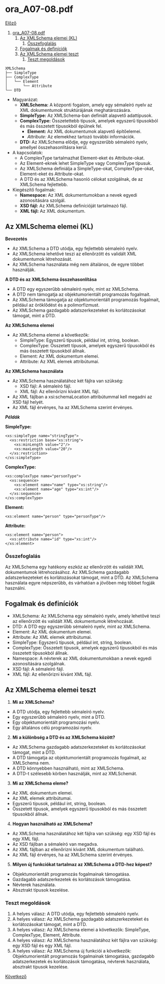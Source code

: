 # ora_A07-08.pdf

[Előző](5.md)

1. [ora\_A07-08.pdf](#ora_a07-08pdf)
   1. [Az XMLSchema elemei (KL)](#az-xmlschema-elemei-kl)
      1. [Összefoglalás](#összefoglalás)
   2. [Fogalmak és definíciók](#fogalmak-és-definíciók)
   3. [Az XMLSchema elemei teszt](#az-xmlschema-elemei-teszt)
      1. [Teszt megoldások](#teszt-megoldások)


```
XMLSchema
├── SimpleType
├── ComplexType
│   └── Element
│       └── Attribute
└── DTD
```

- Magyarázat:
  - **XMLSchema:** A központi fogalom, amely egy sémaleíró nyelv az XML dokumentumok struktúrájának meghatározására.
  - **SimpleType:** Az XMLSchema-ban definiált alapvető adattípusok.
  - **ComplexType:** Összetettebb típusok, amelyek egyszerű típusokból és más összetett típusokból épülnek fel.
    - **Element:** Az XML dokumentumok alapvető építőelemei.
    - *Attribute:* Az elemekhez tartozó további információk.
  - **DTD:** Az XMLSchema elődje, egy egyszerűbb sémaleíró nyelv, amellyel összehasonlításra kerül.
- A kapcsolatok:
  - A ComplexType tartalmazhat Element-eket és Attribute-okat.
  - Az Element-eknek lehet SimpleType vagy ComplexType típusuk.
  - Az XMLSchema definiálja a SimpleType-okat, ComplexType-okat, Element-eket és Attribute-okat.
  - A DTD és az XMLSchema hasonló célokat szolgálnak, de az XMLSchema fejlettebb.
- Kiegészítő fogalmak:
  - **Namespace:** Az XML dokumentumokban a nevek egyedi azonosítására szolgál.
  - **XSD fájl:** Az XMLSchema definícióját tartalmazó fájl.
  - **XML fájl:** Az XML dokumentum.

## Az XMLSchema elemei (KL)

**Bevezetés**
- Az XMLSchema a DTD utódja, egy fejlettebb sémaleíró nyelv.
- Az XMLSchema lehetővé teszi az ellenőrzött és validált XML dokumentumok létrehozását.
- Az XMLSchema használata még nem általános, de egyre többet használják.

**A DTD és az XMLSchema összehasonlítása**
- A DTD egy egyszerűbb sémaleíró nyelv, mint az XMLSchema.
- A DTD nem támogatja az objektumorientált programozás fogalmait.
- Az XMLSchema támogatja az objektumorientált programozás fogalmait, például az öröklődést és a polimorfizmust.
- Az XMLSchema gazdagabb adatszerkezeteket és korlátozásokat támogat, mint a DTD.

**Az XMLSchema elemei**
- Az XMLSchema elemei a következők:
  - SimpleType: Egyszerű típusok, például int, string, boolean.
  - ComplexType: Összetett típusok, amelyek egyszerű típusokból és más összetett típusokból állnak.
  - Element: Az XML dokumentum elemei.
  - Attribute: Az XML elemek attribútumai.

**Az XMLSchema használata**
- Az XMLSchema használatához két fájlra van szükség:
  - XSD fájl: A sémaleíró fájl.
  - XML fájl: Az ellenőrizni kívánt XML fájl.
- Az XML fájlban a xsi:schemaLocation attribútummal kell megadni az XSD fájl helyét.
- Az XML fájl érvényes, ha az XMLSchema szerint érvényes.

***Példák***

**SimpleType:**

```
<xs:simpleType name="stringType">
  <xs:restriction base="xs:string">
    <xs:minLength value="2"/>
    <xs:maxLength value="20"/>
  </xs:restriction>
</xs:simpleType>
```

**ComplexType:**

```
<xs:complexType name="personType">
  <xs:sequence>
    <xs:element name="name" type="xs:string"/>
    <xs:element name="age" type="xs:int"/>
  </xs:sequence>
</xs:complexType>
```

**Element:**

```
<xs:element name="person" type="personType"/>
```

**Attribute:**

```
<xs:element name="person">
  <xs:attribute name="id" type="xs:int"/>
</xs:element>
```

### Összefoglalás

Az XMLSchema egy hatékony eszköz az ellenőrzött és validált XML dokumentumok létrehozásához. Az XMLSchema gazdagabb adatszerkezeteket és korlátozásokat támogat, mint a DTD. Az XMLSchema használata egyre népszerűbb, és várhatóan a jövőben még többet fogják használni.

## Fogalmak és definíciók

- XMLSchema: Az XMLSchema egy sémaleíró nyelv, amely lehetővé teszi az ellenőrzött és validált XML dokumentumok létrehozását.
- DTD: A DTD egy egyszerűbb sémaleíró nyelv, mint az XMLSchema.
- Element: Az XML dokumentum elemei.
- Attribute: Az XML elemek attribútumai.
- SimpleType: Egyszerű típusok, például int, string, boolean.
- ComplexType: Összetett típusok, amelyek egyszerű típusokból és más összetett típusokból állnak.
- Namespace: A névterek az XML dokumentumokban a nevek egyedi azonosítására szolgálnak.
- XSD fájl: A sémaleíró fájl.
- XML fájl: Az ellenőrizni kívánt XML fájl.

## Az XMLSchema elemei teszt

1. **Mi az XMLSchema?**
- A DTD utódja, egy fejlettebb sémaleíró nyelv.
- Egy egyszerűbb sémaleíró nyelv, mint a DTD.
- Egy objektumorientált programozási nyelv.
- Egy általános célú programozási nyelv.

2. **Mi a különbség a DTD és az XMLSchema között?**
- Az XMLSchema gazdagabb adatszerkezeteket és korlátozásokat támogat, mint a DTD.
- A DTD támogatja az objektumorientált programozás fogalmait, az XMLSchema nem.
- A DTD könnyebben használható, mint az XMLSchema.
- A DTD-t szélesebb körben használják, mint az XMLSchemát.

3. **Mi az XMLSchema eleme?**
- Az XML dokumentum elemei.
- Az XML elemek attribútumai.
- Egyszerű típusok, például int, string, boolean.
- Összetett típusok, amelyek egyszerű típusokból és más összetett típusokból állnak.

4. **Hogyan használható az XMLSchema?**
- Az XMLSchema használatához két fájlra van szükség: egy XSD fájl és egy XML fájl.
- Az XSD fájlban a sémaleíró van megadva.
- Az XML fájlban az ellenőrizni kívánt XML dokumentum található.
- Az XML fájl érvényes, ha az XMLSchema szerint érvényes.

5. **Milyen új funkciókat tartalmaz az XMLSchema a DTD-hez képest?**
- Objektumorientált programozás fogalmainak támogatása.
- Gazdagabb adatszerkezetek és korlátozások támogatása.
- Névterek használata.
- Absztrakt típusok kezelése.

### Teszt megoldások

1. A helyes válasz: A DTD utódja, egy fejlettebb sémaleíró nyelv.
2. A helyes válasz: Az XMLSchema gazdagabb adatszerkezeteket és korlátozásokat támogat, mint a DTD.
3. A helyes válasz: Az XMLSchema elemei a következők: SimpleType, ComplexType, Element, Attribute.
4. A helyes válasz: Az XMLSchema használatához két fájlra van szükség: egy XSD fájl és egy XML fájl.
5. A helyes válasz: Az XMLSchema új funkciói a következők: Objektumorientált programozás fogalmainak támogatása, gazdagabb adatszerkezetek és korlátozások támogatása, névterek használata, absztrakt típusok kezelése.

[Következő](7.md)